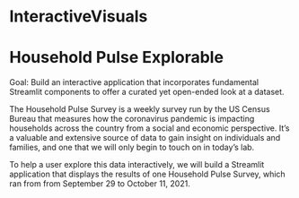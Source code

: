 # InteractiveVisuals

# Household Pulse Explorable
Goal: Build an interactive application that incorporates fundamental Streamlit components to offer a curated yet open-ended look at a dataset.

The Household Pulse Survey is a weekly survey run by the US Census Bureau that measures how the coronavirus pandemic is impacting households across the country from a social and economic perspective. It’s a valuable and extensive source of data to gain insight on individuals and families, and one that we will only begin to touch on in today’s lab.

To help a user explore this data interactively, we will build a Streamlit application that displays the results of one Household Pulse Survey, which ran from from September 29 to October 11, 2021.
